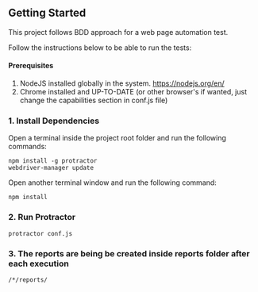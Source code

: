 ## Getting Started

This project follows BDD approach for a web page automation test.

Follow the instructions below to be able to run the tests:

#### Prerequisites

1. NodeJS installed globally in the system. https://nodejs.org/en/
2. Chrome installed and UP-TO-DATE (or other browser's if wanted, just change the capabilities section in conf.js file)

### 1. Install Dependencies

Open a terminal inside the project root folder and run the following commands:

```
npm install -g protractor
webdriver-manager update
```
Open another terminal window and run the following command:

```
npm install
```

### 2. Run Protractor

```
protractor conf.js
```

### 3. The reports are being be created inside reports folder after each execution

```
/*/reports/
```
